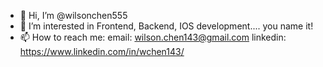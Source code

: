 - 👋 Hi, I’m @wilsonchen555
- 👀 I’m interested in Frontend, Backend, IOS development.... you name it!
- 📫 How to reach me:
          email: wilson.chen143@gmail.com
          linkedin: https://www.linkedin.com/in/wchen143/

<!---
wilsonchen555/wilsonchen555 is a ✨ special ✨ repository because its `README.md` (this file) appears on your GitHub profile.
You can click the Preview link to take a look at your changes.
--->
